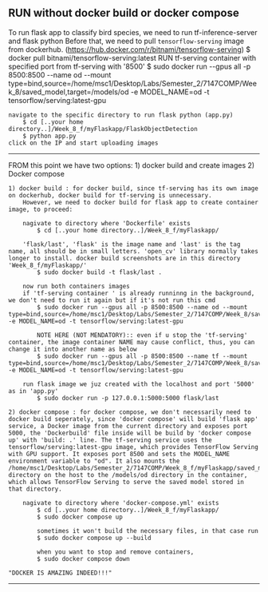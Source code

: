 ## RUN without docker build or docker compose 

To run flask app to classify bird species, we need to run tf-inference-server and flask python 
Before that, we need to pull ``tensorflow-serving`` image from dockerhub. (https://hub.docker.com/r/bitnami/tensorflow-serving)
    $ docker pull bitnami/tensorflow-serving:latest
    RUN tf-serving container with specified port from tf-serving with '8500'
        $ sudo docker run --gpus all -p 8500:8500 --name od --mount type=bind,source=/home/msc1/Desktop/Labs/Semester_2/7147COMP/Week_8/saved_model,target=/models/od -e MODEL_NAME=od -t tensorflow/serving:latest-gpu

    navigate to the specific directory to run flask python (app.py)
        $ cd [..your home directory..]/Week_8_f/myFlaskapp/FlaskObjectDetection
        $ python app.py
    click on the IP and start uploading images
----------------------------------------------------------------------------------------------------------------------------------------------------------------------------------------------------------------------------------------------------------------------------------------------------------------------------------------------------------------------------------------------------------------------------------------------------------------------------------------------------------------------------------------------------------------------------------------------------------------------------------------------------------------------------------------------------
FROM this point we have two options: 1) docker build and create images 2) Docker compose

    1) docker build : for docker build, since tf-serving has its own image on dockerhub, docker build for tf-serving is unnecessary.
        However, we need to docker build for flask app to create container image, to proceed:

        nagivate to directory where 'Dockerfile' exists
            $ cd [..your home directory..]/Week_8_f/myFlaskapp/

        'flask/last', 'flask' is the image name and 'last' is the tag name, all should be in small letters. 'open_cv' library normally takes longer to install. docker build screenshots are in this directory 'Week_8_f/myFlaskapp/'
            $ sudo docker build -t flask/last . 

        now run both containers images
        if 'tf-serving container ' is already runninng in the background, we don't need to run it again but if it's not run this cmd
            $ sudo docker run --gpus all -p 8500:8500 --name od --mount type=bind,source=/home/msc1/Desktop/Labs/Semester_2/7147COMP/Week_8/saved_model,target=/models/od -e MODEL_NAME=od -t tensorflow/serving:latest-gpu

            NOTE HERE (NOT MENDATORY):: even if u stop the 'tf-serving' container, the image container NAME may cause conflict, thus, you can change it into another name as below
            $ sudo docker run --gpus all -p 8500:8500 --name tf --mount type=bind,source=/home/msc1/Desktop/Labs/Semester_2/7147COMP/Week_8/saved_model,target=/models/od -e MODEL_NAME=od -t tensorflow/serving:latest-gpu

        run flask image we juz created with the localhost and port '5000' as in 'app.py'
            $ sudo docker run -p 127.0.0.1:5000:5000 flask/last

    2) docker compose : for docker compose, we don't necessarily need to docker build seperately, since 'docker compose' will build 'flask app' service, a Docker image from the current directory and exposes port 5000, the 'Dockerbuild' file inside will be build by 'docker compose up' with 'build: .' line. The tf-serving service uses the tensorflow/serving:latest-gpu image, which provides TensorFlow Serving with GPU support. It exposes port 8500 and sets the MODEL_NAME environment variable to "od". It also mounts the /home/msc1/Desktop/Labs/Semester_2/7147COMP/Week_8_f/myFlaskapp/saved_model/ directory on the host to the /models/od directory in the container, which allows TensorFlow Serving to serve the saved model stored in that directory.

        nagivate to directory where 'docker-compose.yml' exists
            $ cd [..your home directory..]/Week_8_f/myFlaskapp/       
            $ sudo docker compose up 

            sometimes it won't build the necessary files, in that case run
            $ sudo docker compose up --build

            when you want to stop and remove containers,
            $ sudo docker compose down

    "DOCKER IS AMAZING INDEED!!!"

---------------------------------------------------------------------------------------------------------------------------------------------------------------------------------------------------------------------------------------------------------------------------------------------
